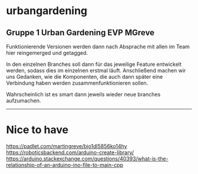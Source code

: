 # urbangardening
Gruppe 1 Urban Gardening EVP MGreve
---

Funktionierende Versionen werden dann nach Absprache mit allen im Team hier reingemerged und getagged.

In den einzelnen Branches soll dann für das jeweilige Feature entwickelt werden, sodass dies im einzelnen erstmal läuft.
Anschließend machen wir uns Gedanken, wie die Komponenten, die auch dann später eine Verbindung haben werden zusammenfunktionieren sollen.

Wahrscheinlich ist es smart dann jeweils wieder neue branches aufzumachen. 

---
# Nice to have

https://padlet.com/martingreve/bjo1dl5856ko14hy
https://roboticsbackend.com/arduino-create-library/
https://arduino.stackexchange.com/questions/40393/what-is-the-relationship-of-an-arduino-ino-file-to-main-cpp
